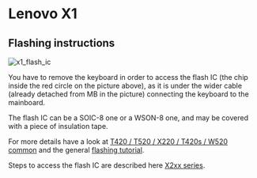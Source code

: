 # Lenovo X1

## Flashing instructions

![x1_flash_ic](x1_flash_ic.jpg)

You have to remove the keyboard in order to access the flash IC (the chip
inside the red circle on the picture above), as it is under the wider
cable (already detached from MB in the picture) connecting the keyboard
to the mainboard.

The flash IC can be a SOIC-8 one or a WSON-8 one, and may be covered with
a piece of insulation tape.

For more details have a look at [T420 / T520 / X220 / T420s / W520 common] and
the general [flashing tutorial].

Steps to access the flash IC are described here [X2xx series].

[X2xx series]: x2xx_series.md
[flashing tutorial]: ../../tutorial/flashing_firmware/ext_power.md
[T420 / T520 / X220 / T420s / W520 common]: Sandy_Bridge_series.md
